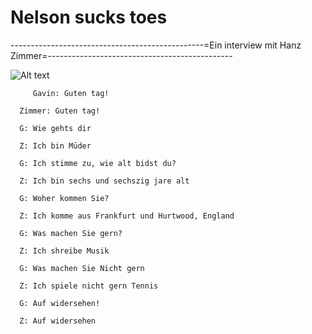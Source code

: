 # Nelson sucks toes 
------------------------------------------------=Ein interview mit Hanz Zimmer=---------------------------------------------- 

![Alt text](https://github.com/nelsonsuckstoes/nelsonsuckstoes.github.io/assets/147558893/69e5f9de-3e96-4207-aa85-1c89fea66ed4)





         Gavin: Guten tag!
      
      Zimmer: Guten tag!
      
      G: Wie gehts dir
      
      Z: Ich bin Müder
      
      G: Ich stimme zu, wie alt bidst du?
      
      Z: Ich bin sechs und sechszig jare alt
      
      G: Woher kommen Sie?
      
      Z: Ich komme aus Frankfurt und Hurtwood, England
      
      G: Was machen Sie gern?
      
      Z: Ich shreibe Musik 
      
      G: Was machen Sie Nicht gern
      
      Z: Ich spiele nicht gern Tennis
      
      G: Auf widersehen!
      
      Z: Auf widersehen
